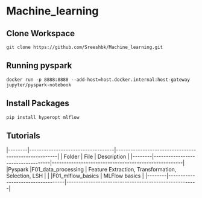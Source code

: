 # Machine_learning

## Clone Workspace

```
git clone https://github.com/Sreeshbk/Machine_learning.git
```

## Running pyspark

```
docker run -p 8888:8888 --add-host=host.docker.internal:host-gateway jupyter/pyspark-notebook
```

## Install Packages

```
pip install hyperopt mlflow
```

## Tutorials

|--------|-----------------------------------|------------------------------------------------------|
| Folder |  File                             | Description                                          | 
|--------|-----------------------------------|------------------------------------------------------|
|Pyspark |F01_data_processing                | Feature Extraction, Transformation, Selection, LSH   |
|        |F01_mlflow_basics                  | MLFlow basics                                        |
|--------|-----------------------------------|------------------------------------------------------|